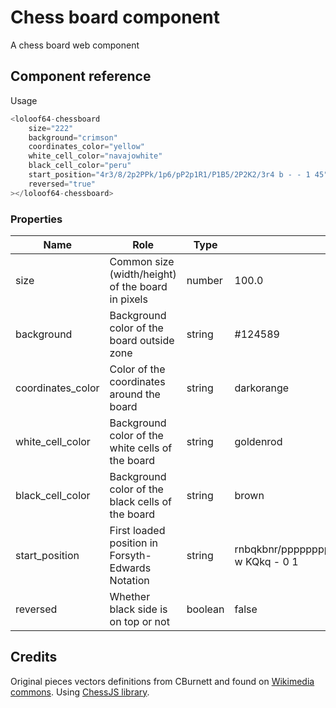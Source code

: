 # Chess board component

A chess board web component

## Component reference

Usage

```javascript
<loloof64-chessboard
    size="222"
    background="crimson"
    coordinates_color="yellow"
    white_cell_color="navajowhite"
    black_cell_color="peru"
    start_position="4r3/8/2p2PPk/1p6/pP2p1R1/P1B5/2P2K2/3r4 b - - 1 45"
    reversed="true"
></loloof64-chessboard>
```

### Properties

| Name             | Role                                              | Type    | Default                                                  |
|------------------|---------------------------------------------------|---------|----------------------------------------------------------|
| size             | Common size (width/height) of the board in pixels | number  | 100.0                                                    |
| background       | Background color of the board outside zone        | string  | #124589                                                  |
| coordinates_color | Color of the coordinates around the board         | string  | darkorange                                               |
| white_cell_color   | Background color of the white cells of the board  | string  | goldenrod                                                |
| black_cell_color   | Background color of the black cells of the board  | string  | brown                                                    |
| start_position    | First loaded position in Forsyth-Edwards Notation | string  | rnbqkbnr/pppppppp/8/8/8/8/PPPPPPPP/RNBQKBNR w KQkq - 0 1 |
| reversed         | Whether black side is on top or not               | boolean | false                                                    |

## Credits

Original pieces vectors definitions from CBurnett and found on [Wikimedia commons](https://commons.wikimedia.org/wiki/Category:SVG_chess_pieces).
Using [ChessJS library](https://github.com/jhlywa/chess.js).